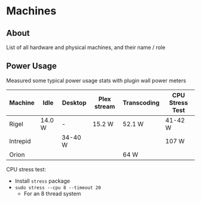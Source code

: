 # Machines

## About

List of all hardware and physical machines, and their name / role

## Power Usage

Measured some typical power usage stats with plugin wall power meters

| Machine | Idle | Desktop | Plex stream | Transcoding | CPU Stress Test |
|---------|------|---------|-------------|-------------|-----------------|
| Rigel | 14.0 W | - | 15.2 W | 52.1 W | 41-42 W |
| Intrepid | | 34-40 W | |  | 107 W |
| Orion | | | | 64 W | |

CPU stress test:

- Install `stress` package
- `sudo stress --cpu 8 --timeout 20`
    - For an 8 thread system


